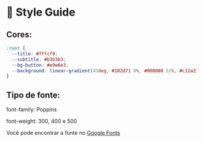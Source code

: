 # 🎨 Style Guide

## **Cores:**

```css
:root {
  --title: #fffcf9;
  --subtitle: #b3b3b3;
  --bg-button: #e9e6e3;
  --background: linear-gradient(43deg, #102d71 0%, #000000 52%, #c12a23 100%);
}
```

## **Tipo de fonte:**

font-family: Poppins 

font-weight: 300, 400 e 500

Você pode encontrar a fonte no [Google Fonts](https://fonts.google.com/)